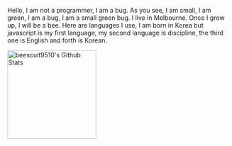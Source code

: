 Hello, I am not a programmer, I am a bug. As you see, I am small, I am green, I am a bug, I am a small green bug. I live in Melbourne. Once I grow up, I will be a bee. 
Here are languages I use, I am born in Korea but javascript is my first language, my second language is discipline, the third one is English and forth is Korean.
<div>
<img height="200rem"alt="beescuit9510's Github Stats" src="https://github-readme-stats.vercel.app/api/top-langs?username=beescuit9510&langs_count=10&show_icons=true&locale=en&layout=donut"/>
</div>

